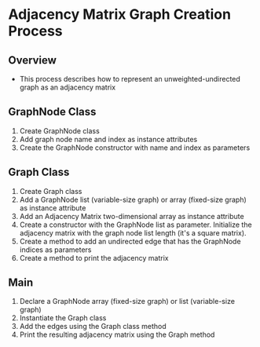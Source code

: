 # Adjacency Matrix Graph Creation Process

## Overview
- This process describes how to represent an unweighted-undirected graph as an adjacency matrix

## GraphNode Class
1. Create GraphNode class
2. Add graph node name and index as instance attributes
3. Create the GraphNode constructor with name and index as parameters

## Graph Class
1. Create Graph class
2. Add a GraphNode list (variable-size graph) or array (fixed-size graph) as instance attribute
3. Add an Adjacency Matrix two-dimensional array as instance attribute
4. Create a constructor with the GraphNode list as parameter. Initialize the adjacency matrix with the graph node list length (it's a square matrix).
5. Create a method to add an undirected edge that has the GraphNode indices as parameters
6. Create a method to print the adjacency matrix

## Main
1. Declare a GraphNode array (fixed-size graph) or list (variable-size graph)
2. Instantiate the Graph class
3. Add the edges using the Graph class method
4. Print the resulting adjacency matrix using the Graph method
